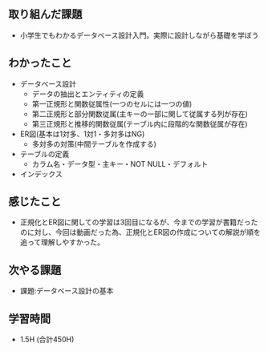 ## 取り組んだ課題
- 小学生でもわかるデータベース設計入門。実際に設計しながら基礎を学ぼう
  
## わかったこと 
- データベース設計  
  - データの抽出とエンティティの定義
  - 第一正規形と関数従属性(一つのセルには一つの値)
  - 第二正規形と部分関数従属(主キーの一部に関して従属する列が存在)
  - 第三正規形と推移的関数従属(テーブル内に段階的な関数従属が存在)
- ER図(基本は1対多、1対1・多対多はNG)
  - 多対多の対策(中間テーブルを作成する)  
- テーブルの定義
  - カラム名・データ型・主キー・NOT NULL・デフォルト
- インデックス
  
## 感じたこと  
- 正規化とER図に関しての学習は3回目になるが、今までの学習が書籍だったのに対し、今回は動画だった為、正規化とER図の作成についての解説が順を追って理解しやすかった。
  
## 次やる課題  
- 課題:データベース設計の基本
  
## 学習時間  
- 1.5H (合計450H)
